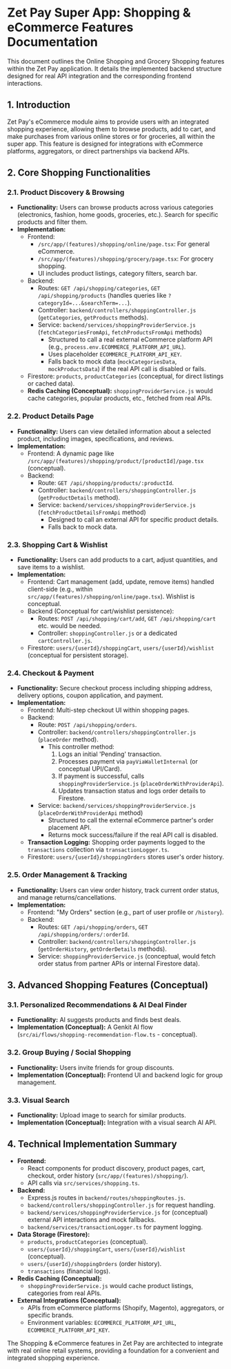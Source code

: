 # Zet Pay Super App: Shopping & eCommerce Features Documentation

This document outlines the Online Shopping and Grocery Shopping features within the Zet Pay application. It details the implemented backend structure designed for real API integration and the corresponding frontend interactions.

## 1. Introduction

Zet Pay's eCommerce module aims to provide users with an integrated shopping experience, allowing them to browse products, add to cart, and make purchases from various online stores or for groceries, all within the super app. This feature is designed for integrations with eCommerce platforms, aggregators, or direct partnerships via backend APIs.

## 2. Core Shopping Functionalities

### 2.1. Product Discovery & Browsing
-   **Functionality:** Users can browse products across various categories (electronics, fashion, home goods, groceries, etc.). Search for specific products and filter them.
-   **Implementation:**
    -   Frontend:
        -   `/src/app/(features)/shopping/online/page.tsx`: For general eCommerce.
        -   `/src/app/(features)/shopping/grocery/page.tsx`: For grocery shopping.
        -   UI includes product listings, category filters, search bar.
    -   Backend:
        -   Routes: `GET /api/shopping/categories`, `GET /api/shopping/products` (handles queries like `?categoryId=...&searchTerm=...`).
        -   Controller: `backend/controllers/shoppingController.js` (`getCategories`, `getProducts` methods).
        -   Service: `backend/services/shoppingProviderService.js` (`fetchCategoriesFromApi`, `fetchProductsFromApi` methods)
            -   Structured to call a real external eCommerce platform API (e.g., `process.env.ECOMMERCE_PLATFORM_API_URL`).
            -   Uses placeholder `ECOMMERCE_PLATFORM_API_KEY`.
            -   Falls back to mock data (`mockCategoriesData`, `mockProductsData`) if the real API call is disabled or fails.
    -   Firestore: `products`, `productCategories` (conceptual, for direct listings or cached data).
    -   **Redis Caching (Conceptual):** `shoppingProviderService.js` would cache categories, popular products, etc., fetched from real APIs.

### 2.2. Product Details Page
-   **Functionality:** Users can view detailed information about a selected product, including images, specifications, and reviews.
-   **Implementation:**
    -   Frontend: A dynamic page like `/src/app/(features)/shopping/product/[productId]/page.tsx` (conceptual).
    -   Backend:
        -   Route: `GET /api/shopping/products/:productId`.
        -   Controller: `backend/controllers/shoppingController.js` (`getProductDetails` method).
        -   Service: `backend/services/shoppingProviderService.js` (`fetchProductDetailsFromApi` method)
            -   Designed to call an external API for specific product details.
            -   Falls back to mock data.

### 2.3. Shopping Cart & Wishlist
-   **Functionality:** Users can add products to a cart, adjust quantities, and save items to a wishlist.
-   **Implementation:**
    -   Frontend: Cart management (add, update, remove items) handled client-side (e.g., within `src/app/(features)/shopping/online/page.tsx`). Wishlist is conceptual.
    -   Backend (Conceptual for cart/wishlist persistence):
        -   Routes: `POST /api/shopping/cart/add`, `GET /api/shopping/cart` etc. would be needed.
        -   Controller: `shoppingController.js` or a dedicated `cartController.js`.
    -   Firestore: `users/{userId}/shoppingCart`, `users/{userId}/wishlist` (conceptual for persistent storage).

### 2.4. Checkout & Payment
-   **Functionality:** Secure checkout process including shipping address, delivery options, coupon application, and payment.
-   **Implementation:**
    -   Frontend: Multi-step checkout UI within shopping pages.
    -   Backend:
        -   Route: `POST /api/shopping/orders`.
        -   Controller: `backend/controllers/shoppingController.js` (`placeOrder` method).
            -   This controller method:
                1.  Logs an initial 'Pending' transaction.
                2.  Processes payment via `payViaWalletInternal` (or conceptual UPI/Card).
                3.  If payment is successful, calls `shoppingProviderService.js` (`placeOrderWithProviderApi`).
                4.  Updates transaction status and logs order details to Firestore.
        -   Service: `backend/services/shoppingProviderService.js` (`placeOrderWithProviderApi` method)
            -   Structured to call the external eCommerce partner's order placement API.
            -   Returns mock success/failure if the real API call is disabled.
    -   **Transaction Logging:** Shopping order payments logged to the `transactions` collection via `transactionLogger.ts`.
    -   Firestore: `users/{userId}/shoppingOrders` stores user's order history.

### 2.5. Order Management & Tracking
-   **Functionality:** Users can view order history, track current order status, and manage returns/cancellations.
-   **Implementation:**
    -   Frontend: "My Orders" section (e.g., part of user profile or `/history`).
    -   Backend:
        -   Routes: `GET /api/shopping/orders`, `GET /api/shopping/orders/:orderId`.
        -   Controller: `backend/controllers/shoppingController.js` (`getOrderHistory`, `getOrderDetails` methods).
        -   Service: `shoppingProviderService.js` (conceptual, would fetch order status from partner APIs or internal Firestore data).

## 3. Advanced Shopping Features (Conceptual)

### 3.1. Personalized Recommendations & AI Deal Finder
-   **Functionality:** AI suggests products and finds best deals.
-   **Implementation (Conceptual):** A Genkit AI flow (`src/ai/flows/shopping-recommendation-flow.ts` - conceptual).

### 3.2. Group Buying / Social Shopping
-   **Functionality:** Users invite friends for group discounts.
-   **Implementation (Conceptual):** Frontend UI and backend logic for group management.

### 3.3. Visual Search
-   **Functionality:** Upload image to search for similar products.
-   **Implementation (Conceptual):** Integration with a visual search AI API.

## 4. Technical Implementation Summary

-   **Frontend:**
    -   React components for product discovery, product pages, cart, checkout, order history (`src/app/(features)/shopping/`).
    -   API calls via `src/services/shopping.ts`.
-   **Backend:**
    -   Express.js routes in `backend/routes/shoppingRoutes.js`.
    -   `backend/controllers/shoppingController.js` for request handling.
    -   `backend/services/shoppingProviderService.js` for (conceptual) external API interactions and mock fallbacks.
    -   `backend/services/transactionLogger.ts` for payment logging.
-   **Data Storage (Firestore):**
    -   `products`, `productCategories` (conceptual).
    -   `users/{userId}/shoppingCart`, `users/{userId}/wishlist` (conceptual).
    -   `users/{userId}/shoppingOrders` (order history).
    -   `transactions` (financial logs).
-   **Redis Caching (Conceptual):**
    -   `shoppingProviderService.js` would cache product listings, categories from real APIs.
-   **External Integrations (Conceptual):**
    -   APIs from eCommerce platforms (Shopify, Magento), aggregators, or specific brands.
    -   Environment variables: `ECOMMERCE_PLATFORM_API_URL`, `ECOMMERCE_PLATFORM_API_KEY`.

The Shopping & eCommerce features in Zet Pay are architected to integrate with real online retail systems, providing a foundation for a convenient and integrated shopping experience.